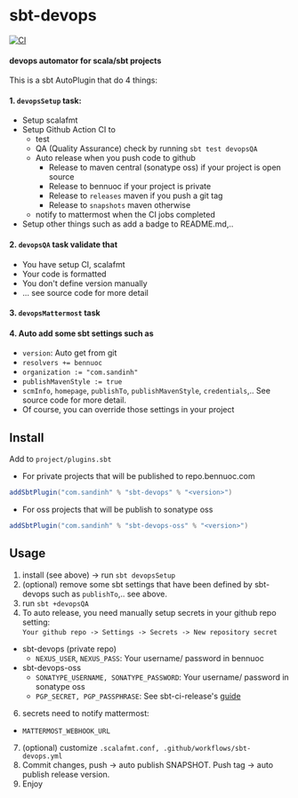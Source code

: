 # sbt-devops

[![CI](https://github.com/ohze/sbt-devops/actions/workflows/sbt-devops.yml/badge.svg)](https://github.com/ohze/sbt-devops/actions/workflows/sbt-devops.yml)

#### devops automator for scala/sbt projects
This is a sbt AutoPlugin that do 4 things:

#### 1. `devopsSetup` task:
+ Setup scalafmt
+ Setup Github Action CI to
  - test
  - QA (Quality Assurance) check by running `sbt test devopsQA`
  - Auto release when you push code to github
    * Release to maven central (sonatype oss) if your project is open source
    * Release to bennuoc if your project is private
    * Release to `releases` maven if you push a git tag
    * Release to `snapshots` maven otherwise
  - notify to mattermost when the CI jobs completed
+ Setup other things such as add a badge to README.md,..

#### 2. `devopsQA` task validate that
+ You have setup CI, scalafmt
+ Your code is formatted
+ You don't define version manually
+ ... see source code for more detail

#### 3. `devopsMattermost` task

#### 4. Auto add some sbt settings such as
+ `version`: Auto get from git
+ `resolvers += bennuoc`
+ `organization := "com.sandinh"`
+ `publishMavenStyle := true`
+ `scmInfo`, `homepage`, `publishTo`, `publishMavenStyle`, `credentials`,..
  See source code for more detail.
+ Of course, you can override those settings in your project

## Install
Add to `project/plugins.sbt`
+ For private projects that will be published to repo.bennuoc.com
```sbt
addSbtPlugin("com.sandinh" % "sbt-devops" % "<version>")
```
+ For oss projects that will be publish to sonatype oss
```sbt
addSbtPlugin("com.sandinh" % "sbt-devops-oss" % "<version>")
```

## Usage
1. install (see above) -> run `sbt devopsSetup`
2. (optional) remove some sbt settings that have been defined by sbt-devops such as `publishTo`,.. see above.
3. run `sbt +devopsQA`
4. To auto release, you need manually setup secrets in your github repo setting:  
   `Your github repo -> Settings -> Secrets -> New repository secret`
+ sbt-devops (private repo)
  - `NEXUS_USER`, `NEXUS_PASS`: Your username/ password in bennuoc
+ sbt-devops-oss
  - `SONATYPE_USERNAME, SONATYPE_PASSWORD`: Your username/ password in sonatype oss
  - `PGP_SECRET, PGP_PASSPHRASE`: See sbt-ci-release's [guide](https://github.com/olafurpg/sbt-ci-release#gpg)
6. secrets need to notify mattermost:
  - `MATTERMOST_WEBHOOK_URL`
7. (optional) customize `.scalafmt.conf, .github/workflows/sbt-devops.yml`
8. Commit changes, push -> auto publish SNAPSHOT. Push tag -> auto publish release version.
9. Enjoy
